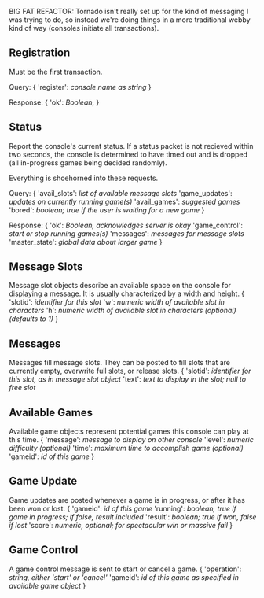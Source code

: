 BIG FAT REFACTOR: Tornado isn't really set up for the kind of messaging I was trying to do, so instead we're doing things in a more traditional webby kind of way (consoles initiate all transactions).

Registration
------------

Must be the first transaction.

Query:
{ 
    'register': _console name as string_ 
}

Response:
{
    'ok': _Boolean_,
}

Status
------

Report the console's current status. If a status packet is not recieved within two seconds, the console is determined to have timed out and is dropped (all in-progress games being decided randomly).

Everything is shoehorned into these requests.

Query:
{
    'avail_slots': _list of available message slots_
    'game_updates': _updates on currently running game(s)_
    'avail_games': _suggested games_
    'bored': _boolean; true if the user is waiting for a new game_
}

Response:
{
    'ok': _Boolean, acknowledges server is okay_
    'game_control': _start or stop running games(s)_
    'messages': _messages for message slots_
    'master_state': _global data about larger game_
}

Message Slots
-------------

Message slot objects describe an available space on the console for displaying
a message. It is usually characterized by a width and height.
{
    'slotid': _identifier for this slot_
    'w': _numeric width of available slot in characters_
    'h': _numeric width of available slot in characters (optional) (defaults to 1)_
}

Messages
--------

Messages fill message slots. They can be posted to fill slots that are currently empty, overwrite full slots, or release slots.
{
    'slotid': _identifier for this slot, as in message slot object_
    'text': _text to display in the slot; null to free slot_

Available Games
---------------

Available game objects represent potential games this console can play at this time.
{
    'message': _message to display on other console_
    'level': _numeric difficulty (optional)_
    'time': _maximum time to accomplish game (optional)_
    'gameid': _id of this game_
}

Game Update
-----------
Game updates are posted whenever a game is in progress, or after it has been won or lost.
{
    'gameid': _id of this game_
    'running': _boolean, true if game in progress; if false, result included_
    'result': _boolean; true if won, false if lost_
    'score': _numeric, optional; for spectacular win or massive fail_
}

Game Control
------------
A game control message is sent to start or cancel a game.
{
    'operation': _string, either 'start' or 'cancel'_
    'gameid': _id of this game as specified in available game object_
}

